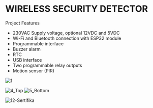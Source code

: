 # WIRELESS SECURITY DETECTOR 
 Project Features
- 230VAC Supply voltage, optional 12VDC and 5VDC
- Wi-Fi and Bluetooth connection with ESP32 module
- Programmable interface
- Buzzer alarm
- RTC
- USB interface
- Two programmable relay outputs
- Motion sensor (PIR)

![1](https://user-images.githubusercontent.com/110724459/229285808-0f0da909-0e06-4bf0-9549-e80094e25469.png)

![4_Top](https://user-images.githubusercontent.com/110724459/229286846-4bc20e61-fce9-4f4b-b99f-5edd5ff98d24.jpg)
![5_Bottom](https://user-images.githubusercontent.com/110724459/229286850-97c95cff-4583-4b6e-9ad2-28fc623f44b5.jpg)


![12-Sertifika](https://user-images.githubusercontent.com/110724459/229285843-80efd94a-28c5-4688-8cc9-99169f6cc027.jpg)

